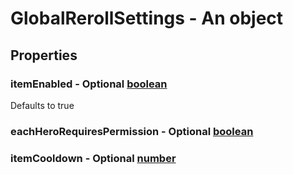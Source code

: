 

# GlobalRerollSettings - An object



## Properties



### itemEnabled - Optional [boolean](boolean)



Defaults to true



### eachHeroRequiresPermission - Optional [boolean](boolean)



### itemCooldown - Optional [number](number)


